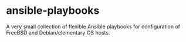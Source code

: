 # ansible-playbooks
A very small collection of flexible Ansible playbooks for configuration of FreeBSD and Debian/elementary OS hosts.
